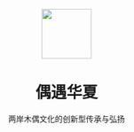 <p align="center">
  <img src="https://www.github.com/OuYuHuaXia.png" width="90px" height="90px" />
</p>
<h1 align="center">偶遇华夏</h1>
<p align="center">两岸木偶文化的创新型传承与弘扬</p>

